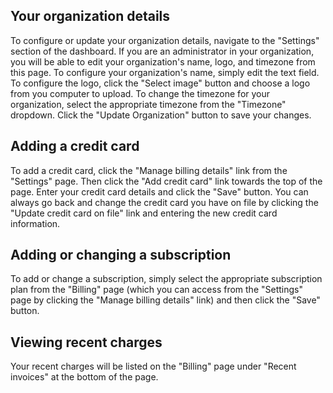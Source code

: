 ## Your organization details

To configure or update your organization details, navigate to the "Settings" section of the dashboard. If you are an administrator in your organization, you will be able to edit your organization's name, logo, and timezone from this page. To configure your organization's name, simply edit the text field. To configure the logo, click the "Select image" button and choose a logo from you computer to upload. To change the timezone for your organization, select the appropriate timezone from the "Timezone" dropdown. Click the "Update Organization" button to save your changes.

## Adding a credit card

To add a credit card, click the "Manage billing details" link from the "Settings" page. Then click the "Add credit card" link towards the top of the page. Enter your credit card details and click the "Save" button. You can always go back and change the credit card you have on file by clicking the "Update credit card on file" link and entering the new credit card information.

## Adding or changing a subscription

To add or change a subscription, simply select the appropriate subscription plan from the "Billing" page (which you can access from the "Settings" page by clicking the "Manage billing details" link) and then click the "Save" button.

## Viewing recent charges

Your recent charges will be listed on the "Billing" page under "Recent invoices" at the bottom of the page.

